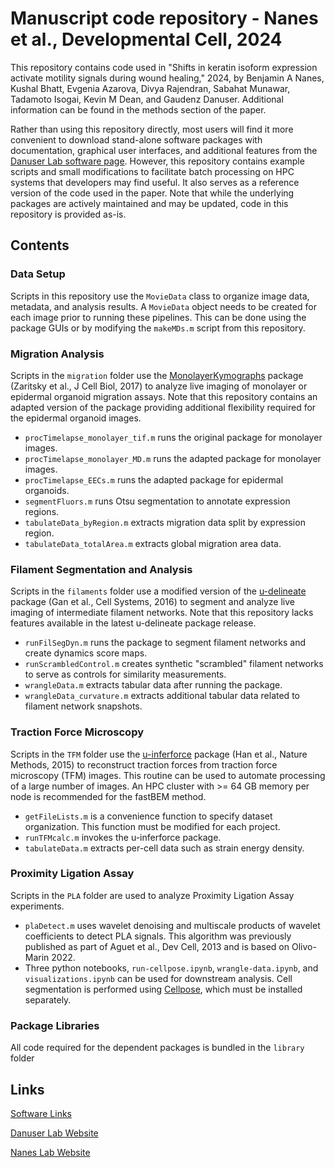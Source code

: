 # Manuscript code repository - Nanes et al., Developmental Cell, 2024

This repository contains code used in "Shifts in keratin isoform expression activate motility signals during wound healing," 2024, by Benjamin A Nanes, Kushal Bhatt, Evgenia Azarova, Divya Rajendran, Sabahat Munawar, Tadamoto Isogai, Kevin M Dean, and Gaudenz Danuser. Additional information can be found in the methods section of the paper.

Rather than using this repository directly, most users will find it more convenient to download stand-alone software packages with documentation, graphical user interfaces, and additional features from the [Danuser Lab software page](https://github.com/DanuserLab/). However, this repository contains example scripts and small modifications to facilitate batch processing on HPC systems that developers may find useful. It also serves as a reference version of the code used in the paper. Note that while the underlying packages are actively maintained and may be updated, code in this repository is provided as-is.

## Contents

### Data Setup

Scripts in this repository use the `MovieData` class to organize image data, metadata, and analysis results. A `MovieData` object needs to be created for each image prior to running these pipelines. This can be done using the package GUIs or by modifying the `makeMDs.m` script from this repository.

### Migration Analysis

Scripts in the `migration` folder use the [MonolayerKymographs](https://github.com/DanuserLab/MonolayerKymographs) package (Zaritsky et al., J Cell Biol, 2017) to analyze live imaging of monolayer or epidermal organoid migration assays. Note that this repository contains an adapted version of the package providing additional flexibility required for the epidermal organoid images.

- `procTimelapse_monolayer_tif.m` runs the original package for monolayer images.
- `procTimelapse_monolayer_MD.m` runs the adapted package for monolayer images.
- `procTimelapse_EECs.m` runs the adapted package for epidermal organoids.
- `segmentFluors.m` runs Otsu segmentation to annotate expression regions.
- `tabulateData_byRegion.m` extracts migration data split by expression region.
- `tabulateData_totalArea.m` extracts global migration area data.

### Filament Segmentation and Analysis

Scripts in the `filaments` folder use a modified version of the [u-delineate](https://github.com/DanuserLab/u-delineate) package (Gan et al., Cell Systems, 2016) to segment and analyze live imaging of intermediate filament networks. Note that this repository lacks features available in the latest u-delineate package release.

- `runFilSegDyn.m` runs the package to segment filament networks and create dynamics score maps.
- `runScrambledControl.m` creates synthetic "scrambled" filament networks to serve as controls for similarity measurements.
- `wrangleData.m` extracts tabular data after running the package.
- `wrangleData_curvature.m` extracts additional tabular data related to filament network snapshots.

### Traction Force Microscopy

Scripts in the `TFM` folder use the [u-inferforce](https://github.com/DanuserLab/u-inferforce) package (Han et al., Nature Methods, 2015) to reconstruct traction forces from traction force microscopy (TFM) images. This routine can be used to automate processing of a large number of images. An HPC cluster with >= 64 GB memory per node is recommended for the fastBEM method.

- `getFileLists.m` is a convenience function to specify dataset organization. This function must be modified for each project.
- `runTFMcalc.m` invokes the u-inferforce package.
- `tabulateData.m` extracts per-cell data such as strain energy density.

### Proximity Ligation Assay

Scripts in the `PLA` folder are used to analyze Proximity Ligation Assay experiments. 

- `plaDetect.m` uses wavelet denoising and multiscale products of wavelet coefficients to detect PLA signals. This algorithm was previously published as part of Aguet et al., Dev Cell, 2013 and is based on Olivo-Marin 2022.
- Three python notebooks, `run-cellpose.ipynb`, `wrangle-data.ipynb`, and `visualizations.ipynb` can be used for downstream analysis. Cell segmentation is performed using [Cellpose](https://www.cellpose.org/), which must be installed separately. 

### Package Libraries

All code required for the dependent packages is bundled in the `library` folder

## Links
[Software Links](https://github.com/DanuserLab/)

[Danuser Lab Website](https://www.danuserlab-utsw.org/)

[Nanes Lab Website](https://lab.nanes.org)
